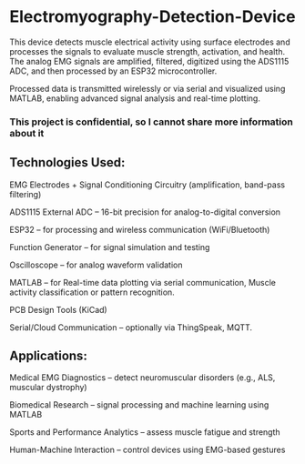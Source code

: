 # Electromyography-Detection-Device
This device detects muscle electrical activity using surface electrodes and processes the signals to evaluate muscle strength, activation, and health. The analog EMG signals are amplified, filtered, digitized using the ADS1115 ADC, and then processed by an ESP32 microcontroller.

Processed data is transmitted wirelessly or via serial and visualized using MATLAB, enabling advanced signal analysis and real-time plotting.


### This project is confidential, so I cannot share more information about it

## Technologies Used:
EMG Electrodes + Signal Conditioning Circuitry (amplification, band-pass filtering)

ADS1115 External ADC – 16-bit precision for analog-to-digital conversion

ESP32 – for processing and wireless communication (WiFi/Bluetooth)

Function Generator – for signal simulation and testing

Oscilloscope – for analog waveform validation

MATLAB – for Real-time data plotting via serial communication, Muscle activity classification or pattern recognition.

PCB Design Tools (KiCad)

Serial/Cloud Communication – optionally via ThingSpeak, MQTT.

## Applications:

Medical EMG Diagnostics – detect neuromuscular disorders (e.g., ALS, muscular dystrophy)

Biomedical Research – signal processing and machine learning using MATLAB

Sports and Performance Analytics – assess muscle fatigue and strength

Human-Machine Interaction – control devices using EMG-based gestures
